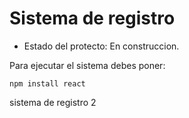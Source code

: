 <h1>Sistema de registro</h1>

- Estado del protecto: En construccion.

Para ejecutar el sistema debes poner:

```npm install react```

sistema de registro 2

